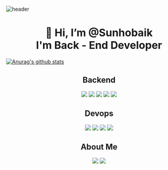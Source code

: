 ![header](https://capsule-render.vercel.app/api?type=wave&color=auto&height=300&section=header&text=Preferbaik&fontSize=70&desc=Back%20End%20Developer)

<div align=center><h1>👋 Hi, I’m @Sunhobaik <br> I'm Back - End Developer </h1></div>

[![Anurag's github stats](https://github-readme-stats.vercel.app/api?username=preferbaik)](https://github.com/anuraghazra/github-readme-stats)

<div align=center><h2>Backend</h2></div>


<!-- ![Python](https://img.shields.io/badge/python-purple.svg?logo=python&logoColor=white&style=for-the-badge) -->
<!-- ![Django](https://img.shields.io/badge/django-green.svg?logo=django&logoColor=white&style=for-the-badge) -->
<!-- ![Typescript](https://img.shields.io/badge/typescript-blue.svg?logo=typescript&logoColor=white&style=for-the-badge) -->
<!-- ![Nestjs](https://img.shields.io/badge/nestjs-black.svg?logo=nestjs&logoColor=red&style=for-the-badge) -->
<!-- ![Javascript](https://img.shields.io/badge/javascript-yellow.svg?logo=javascript&logoColor=black&style=for-the-badge)
 -->
<div align="center"><a target="_blank"><img src="https://img.shields.io/badge/python-purple.svg?logo=python&logoColor=white&style=for-the-badge"/></a> <a target="_blank"><img src="https://img.shields.io/badge/django-green.svg?logo=django&logoColor=white&style=for-the-badge"/></a> <a target="_blank"><img src="https://img.shields.io/badge/typescript-blue.svg?logo=typescript&logoColor=white&style=for-the-badge"/></a> <a target="_blank"><img src="https://img.shields.io/badge/nestjs-black.svg?logo=nestjs&logoColor=red&style=for-the-badge"/></a> <a target="_blank"><img src="https://img.shields.io/badge/javascript-yellow.svg?logo=javascript&logoColor=black&style=for-the-badge"/></a></div>
  
<div align=center><h2>Devops</h2></div>

<!-- ![Mysql](https://img.shields.io/badge/mysql-purple.svg?logo=mysql&logoColor=orange&style=for-the-badge) -->
<!-- ![Elasticsearch](https://img.shields.io/badge/elasticsearch-grey.svg?logo=elasticsearch&logoColor=white&style=for-the-badge) -->
<!-- ![Docker](https://img.shields.io/badge/docker-blue.svg?logo=docker&logoColor=white&style=for-the-badge) -->
<!-- ![AWS](https://img.shields.io/badge/awazon-orange.svg?logo=amazon&logoColor=white&style=for-the-badge)
 -->
<div align="center"><a target="_blank"><img src="https://img.shields.io/badge/mysql-purple.svg?logo=mysql&logoColor=orange&style=for-the-badge"/></a> <a target="_blank"><img src="https://img.shields.io/badge/elasticsearch-grey.svg?logo=elasticsearch&logoColor=white&style=for-the-badge"/></a> <a target="_blank"><img src="https://img.shields.io/badge/docker-blue.svg?logo=docker&logoColor=white&style=for-the-badge"/></a> <a target="_blank"><img src="https://img.shields.io/badge/awazon-orange.svg?logo=amazon&logoColor=white&style=for-the-badge"/></a> </div>


<div align=center><h2>About Me</h2></div>
<div align="center"><a href="https://www.preferbaik.com/" target="_blank"><img src="https://img.shields.io/badge/portfolio-red.svg?logo=Photopea&logoColor=white&style=for-the-badge"/></a> <a href="https://velog.io/@baik9261" target="_blank"><img src="https://img.shields.io/badge/velog-green.svg?logo=vimeo&logoColor=white&style=for-the-badge"/></a></div>









